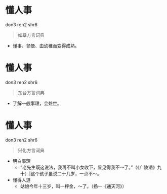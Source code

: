 # 懂人事
don3 ren2 shr6
> 如皋方言词典
- 懂事、领悟、由幼稚而变得成熟。

# 懂人事
don3 ren2 shr6
> 东台方言词典
- 了解一般事理，会处世。

# 懂人事
don3 ren2 shr6
> 兴化方言词典
- 明白事理
  - “老先生既这说法，我再不叫小女收下，显见得我不～了。”（《广陵潮》九十）|这个孩子虽说二十几岁，一点不～。
- 懂得人道
  - 姑娘今年十三岁，叫一秤金，～了。（扬一《通天河》）
